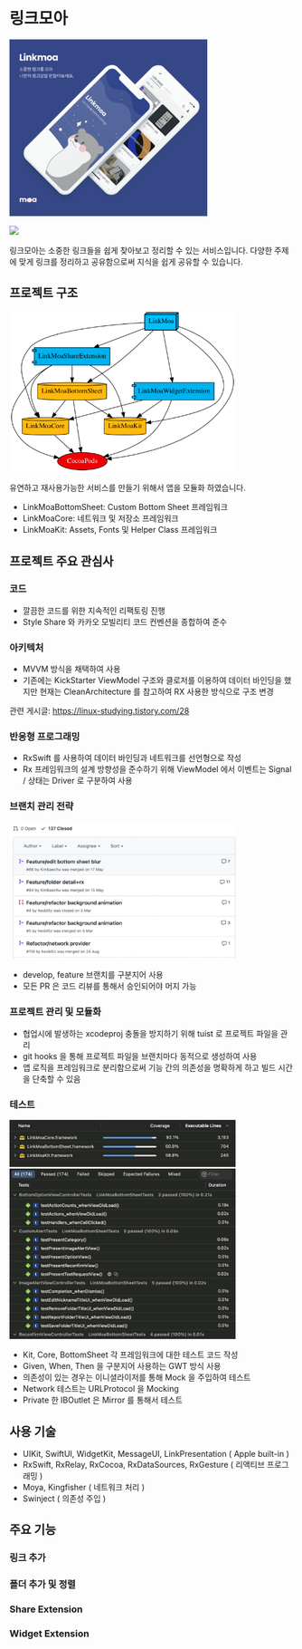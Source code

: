 # 링크모아
<img src="https://raw.githubusercontent.com/ModuTeam/Public_iOS/main/images/header.png" width="350">  

[<img src="https://developer.apple.com/assets/elements/icons/download-on-the-app-store/download-on-the-app-store.svg" width="150">](https://apps.apple.com/kr/app/%EB%A7%81%ED%81%AC%EB%AA%A8%EC%95%84-%EB%B6%81%EB%A7%88%ED%81%AC-%EA%B3%B5%EC%9C%A0-%EC%95%B1/id1559681268)

링크모아는 소중한 링크들을 쉽게 찾아보고 정리할 수 있는 서비스입니다.
다양한 주제에 맞게 링크를 정리하고 공유함으로써 지식을 쉽게 공유할 수 있습니다.


## 프로젝트 구조

<img src="Images/graph.png" width="400"> 

유연하고 재사용가능한 서비스를 만들기 위해서 앱을 모듈화 하였습니다.

- LinkMoaBottomSheet: Custom Bottom Sheet 프레임워크
- LinkMoaCore: 네트워크 및 저장소 프레임워크
- LinkMoaKit: Assets, Fonts 및 Helper Class 프레임워크

## 프로젝트 주요 관심사

### 코드
- 깔끔한 코드를 위한 지속적인 리팩토링 진행
- Style Share 와 카카오 모빌리티 코드 컨벤션을 종합하여 준수

### 아키텍처
- MVVM 방식을 채택하여 사용
- 기존에는 KickStarter ViewModel 구조와 클로저를 이용하여 데이터 바인딩을 했지만 현재는 CleanArchitecture 를 참고하여 RX 사용한 방식으로 구조 변경

관련 게시글: https://linux-studying.tistory.com/28

### 반응형 프로그래밍
- RxSwift 를 사용하여 데이터 바인딩과 네트워크를 선언형으로 작성
- Rx 프레임워크의 설계 방향성을 준수하기 위해 ViewModel 에서 이벤트는 Signal / 상태는 Driver 로 구분하여 사용

### 브랜치 관리 전략
<img src="Images/pr.png" width="400"> 

- develop, feature 브랜치를 구분지어 사용
- 모든 PR 은 코드 리뷰를 통해서 승인되어야 머지 가능


### 프로젝트 관리 및 모듈화
- 협업시에 발생하는 xcodeproj 충돌을 방지하기 위해 tuist 로 프로젝트 파일을 관리
- git hooks 을 통해 프로젝트 파일을 브랜치마다 동적으로 생성하여 사용
- 앱 로직을 프레임워크로 분리함으로써 기능 간의 의존성을 명확하게 하고 빌드 시간을 단축할 수 있음

### 테스트
<img src="Images/coverage.png" width="400">  
<img src="Images/testcount.png" width="400">  

- Kit, Core, BottomSheet 각 프레임워크에 대한 테스트 코드 작성
- Given, When, Then 을 구분지어 사용하는 GWT 방식 사용
- 의존성이 있는 경우는 이니셜라이저를 통해 Mock 을 주입하여 테스트
- Network 테스트는 URLProtocol 을 Mocking
- Private 한 IBOutlet 은 Mirror 를 통해서 테스트


## 사용 기술
- UIKit, SwiftUI, WidgetKit, MessageUI, LinkPresentation ( Apple built-in )
- RxSwift, RxRelay, RxCocoa, RxDataSources, RxGesture ( 리액티브 프로그래밍 )
- Moya, Kingfisher ( 네트워크 처리 )
- Swinject ( 의존성 주입 )

## 주요 기능

### 링크 추가 


### 폴더 추가 및 정렬


### Share Extension


### Widget Extension




